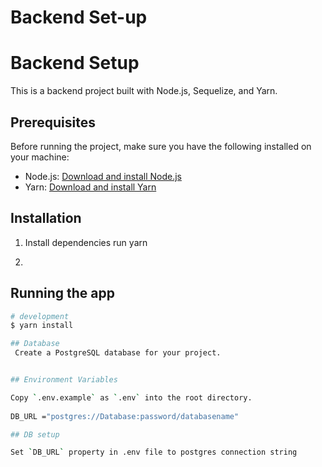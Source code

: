 # Backend Set-up
# Backend Setup

This is a backend project built with Node.js, Sequelize, and Yarn.

## Prerequisites

Before running the project, make sure you have the following installed on your machine:

- Node.js: [Download and install Node.js](https://nodejs.org)
- Yarn: [Download and install Yarn](https://yarnpkg.com)

## Installation

1. Install dependencies
run yarn

2. 

## Running the app

```bash
# development
$ yarn install

## Database 
 Create a PostgreSQL database for your project.


## Environment Variables

Copy `.env.example` as `.env` into the root directory. 
 
DB_URL ="postgres://Database:password/databasename"

## DB setup

Set `DB_URL` property in .env file to postgres connection string